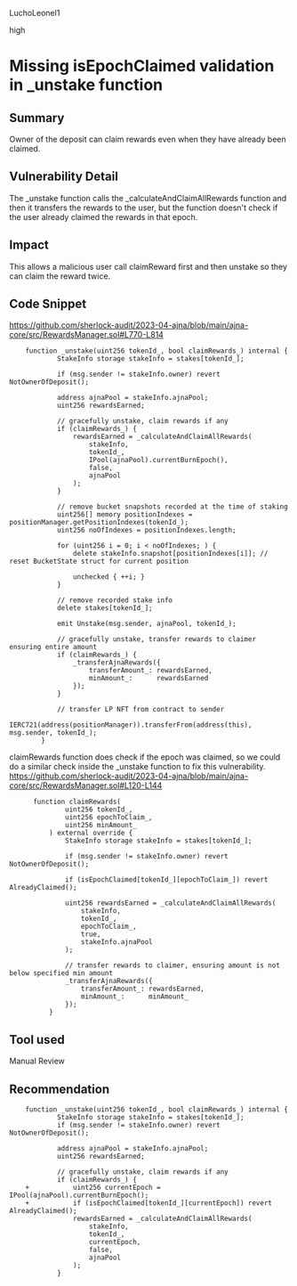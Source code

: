 LuchoLeonel1

high

# Missing isEpochClaimed validation in _unstake function

## Summary

Owner of the deposit can claim rewards even when they have already been claimed.

## Vulnerability Detail

The _unstake function calls the _calculateAndClaimAllRewards function and then it transfers the rewards to the user, but the function doesn't check if the user already claimed the rewards in that epoch.

## Impact
This allows a malicious user call claimReward first and then unstake so they can claim the reward twice.

## Code Snippet
https://github.com/sherlock-audit/2023-04-ajna/blob/main/ajna-core/src/RewardsManager.sol#L770-L814

```solidity
    function _unstake(uint256 tokenId_, bool claimRewards_) internal {
            StakeInfo storage stakeInfo = stakes[tokenId_];
    
            if (msg.sender != stakeInfo.owner) revert NotOwnerOfDeposit();
    
            address ajnaPool = stakeInfo.ajnaPool;
            uint256 rewardsEarned;
    
            // gracefully unstake, claim rewards if any
            if (claimRewards_) {
                rewardsEarned = _calculateAndClaimAllRewards(
                    stakeInfo,
                    tokenId_,
                    IPool(ajnaPool).currentBurnEpoch(),
                    false,
                    ajnaPool
                );
            }
    
            // remove bucket snapshots recorded at the time of staking
            uint256[] memory positionIndexes = positionManager.getPositionIndexes(tokenId_);
            uint256 noOfIndexes = positionIndexes.length;
    
            for (uint256 i = 0; i < noOfIndexes; ) {
                delete stakeInfo.snapshot[positionIndexes[i]]; // reset BucketState struct for current position
    
                unchecked { ++i; }
            }
    
            // remove recorded stake info
            delete stakes[tokenId_];
    
            emit Unstake(msg.sender, ajnaPool, tokenId_);
    
            // gracefully unstake, transfer rewards to claimer ensuring entire amount
            if (claimRewards_) {
                _transferAjnaRewards({
                    transferAmount_: rewardsEarned,
                    minAmount_:      rewardsEarned
                });
            }
    
            // transfer LP NFT from contract to sender
            IERC721(address(positionManager)).transferFrom(address(this), msg.sender, tokenId_);
        }
```

claimRewards function does check if the epoch was claimed, so we could do a similar check inside the _unstake function to fix this vulnerability.
https://github.com/sherlock-audit/2023-04-ajna/blob/main/ajna-core/src/RewardsManager.sol#L120-L144

```solidity
      function claimRewards(
              uint256 tokenId_,
              uint256 epochToClaim_,
              uint256 minAmount_
          ) external override {
              StakeInfo storage stakeInfo = stakes[tokenId_];
      
              if (msg.sender != stakeInfo.owner) revert NotOwnerOfDeposit();
      
              if (isEpochClaimed[tokenId_][epochToClaim_]) revert AlreadyClaimed();
      
              uint256 rewardsEarned = _calculateAndClaimAllRewards(
                  stakeInfo,
                  tokenId_,
                  epochToClaim_,
                  true,
                  stakeInfo.ajnaPool
              );
      
              // transfer rewards to claimer, ensuring amount is not below specified min amount
              _transferAjnaRewards({
                  transferAmount_: rewardsEarned,
                  minAmount_:      minAmount_
              });
          }
```

## Tool used

Manual Review

## Recommendation

```solidity
    function _unstake(uint256 tokenId_, bool claimRewards_) internal {
            StakeInfo storage stakeInfo = stakes[tokenId_];
            if (msg.sender != stakeInfo.owner) revert NotOwnerOfDeposit();
    
            address ajnaPool = stakeInfo.ajnaPool;
            uint256 rewardsEarned;
    
            // gracefully unstake, claim rewards if any
            if (claimRewards_) {
    +           uint256 currentEpoch = IPool(ajnaPool).currentBurnEpoch();
    +           if (isEpochClaimed[tokenId_][currentEpoch]) revert AlreadyClaimed();
                rewardsEarned = _calculateAndClaimAllRewards(
                    stakeInfo,
                    tokenId_,
                    currentEpoch,
                    false,
                    ajnaPool
                );
            }
```